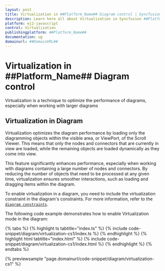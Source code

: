 ```yaml
---
layout: post
title: Virtualization in ##Platform_Name## Diagram control | Syncfusion
description: Learn here all about Virtualization in Syncfusion ##Platform_Name## Diagram control of Syncfusion Essential JS 2 and more.
platform: ej2-javascript
control: Virtualization 
publishingplatform: ##Platform_Name##
documentation: ug
domainurl: ##DomainURL##
---
```



# Virtualization in ##Platform_Name## Diagram control

Virtualization is a technique to optimize the performance of diagrams, especially when working with larger diagrams

## Virtualization in Diagram

Virtualization optimizes the diagram performance by loading only the diagramming objects within the visible area, or ViewPort, of the Scroll Viewer. This means that only the nodes and connectors that are currently in view are loaded, while the remaining objects are loaded dynamically as they come into view.

This feature significantly enhances performance, especially when working with diagrams containing a large number of nodes and connectors. By reducing the number of objects that need to be processed at any given time, virtualization ensures smoother interactions, such as loading and dragging items within the diagram.

To enable virtualization in a diagram, you need to include the virtualization constraint in the diagram's constraints. For more information, refer to the  [`diagram constraints`](./constraints.md/#diagram-constraints).

The following code example demonstrates how to enable Virtualization mode in the diagram:

{% tabs %}
{% highlight ts tabtitle="index.ts" %}
{% include code-snippet/diagram/virtualization-cs1/index.ts %}
{% endhighlight %}
{% highlight html tabtitle="index.html" %}
{% include code-snippet/diagram/virtualization-cs1/index.html %}
{% endhighlight %}
{% endtabs %}
          
{% previewsample "page.domainurl/code-snippet/diagram/virtualization-cs1" %}
